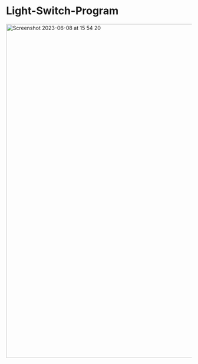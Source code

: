 # Light-Switch-Program
<img width="907" alt="Screenshot 2023-06-08 at 15 54 20" src="https://github.com/IMTheBale/Light-Switch-Program/assets/103919889/177e63cb-fd74-4469-abc6-dc5adbe3c203">
